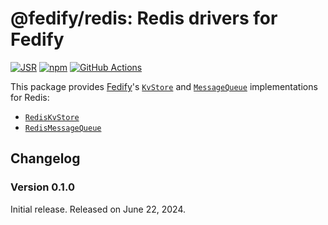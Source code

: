 <!-- deno-fmt-ignore-file -->

@fedify/redis: Redis drivers for Fedify
=======================================

[![JSR][JSR badge]][JSR]
[![npm][npm badge]][npm]
[![GitHub Actions][GitHub Actions badge]][GitHub Actions]

This package provides [Fedify]'s [`KvStore`] and [`MessageQueue`]
implementations for Redis:

 -  [`RedisKvStore`]
 -  [`RedisMessageQueue`]

[JSR]: https://jsr.io/@fedify/redis
[JSR badge]: https://jsr.io/badges/@fedify/redis
[npm]: https://www.npmjs.com/package/@fedify/redis
[npm badge]: https://img.shields.io/npm/v/@fedify/redis?logo=npm
[GitHub Actions]: https://github.com/dahlia/fedify-redis/actions/workflows/main.yaml
[GitHub Actions badge]: https://github.com/dahlia/fedify-redis/actions/workflows/main.yaml/badge.svg
[Fedify]: https://fedify.dev/
[`KvStore`]: https://jsr.io/@fedify/fedify/doc/federation/~/KvStore
[`MessageQueue`]: https://jsr.io/@fedify/fedify/doc/federation/~/MessageQueue
[`RedisKvStore`]: https://jsr.io/@fedify/redis/doc/kv/~/RedisKvStore
[`RedisMessageQueue`]: https://jsr.io/@fedify/redis/doc/kv/~/RedisMessageQueue


Changelog
---------

### Version 0.1.0

Initial release.  Released on June 22, 2024.
